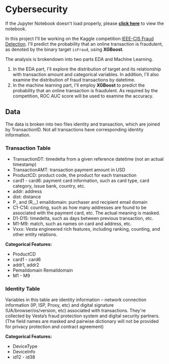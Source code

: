 # Cybersecurity

If the Jupyter Notebook doesn't load properly, please **[click here](https://nbviewer.jupyter.org/github/tainangao/Cybersecurity/blob/master/Copy_of_WEEK_3_FRAUD.ipynb)** to view the notebook.


In this project I'll be working on the Kaggle competition [IEEE-CIS Fraud Detection](https://www.kaggle.com/c/ieee-fraud-detection). I'll predict the probability that an online transaction is fraudulent, as denoted by the binary target `isFraud`, using **XGBoost**.

The analysis is brokendown into two parts EDA and Machine Learning. 
1. In the EDA part, I'll explore the distribution of target and its relationship with transaction amount and categorical variables. In addition, I'll also examine the distribution of fraud transactions by datetime. 
2. In the machine learning part, I'll employ **XGBoost** to predict the probability that an online transaction is fraudulent. As required by the competition, ROC AUC score will be used to examine the accuracy. 



## Data
The data is broken into two files identity and transaction, which are joined by TransactionID. Not all transactions have corresponding identity information.

### Transaction Table
- TransactionDT: timedelta from a given reference datetime (not an actual timestamp)
- TransactionAMT: transaction payment amount in USD
- ProductCD: product code, the product for each transaction
- card1 - card6: payment card information, such as card type, card category, issue bank, country, etc.
- addr: address
- dist: distance
- P_ and (R__) emaildomain: purchaser and recipient email domain
- C1-C14: counting, such as how many addresses are found to be associated with the payment card, etc. The actual meaning is masked.
- D1-D15: timedelta, such as days between previous transaction, etc.
- M1-M9: match, such as names on card and address, etc.
- Vxxx: Vesta engineered rich features, including ranking, counting, and other entity relations.

**Categorical Features:**
- ProductCD
- card1 - card6
- addr1, addr2
- Pemaildomain Remaildomain
- M1 - M9

### Identity Table
Variables in this table are identity information – network connection information (IP, ISP, Proxy, etc) and digital signature (UA/browser/os/version, etc) associated with transactions. 
They're collected by Vesta’s fraud protection system and digital security partners.
(The field names are masked and pairwise dictionary will not be provided for privacy protection and contract agreement)

**Categorical Features:**
- DeviceType
- DeviceInfo
- id12 - id38

